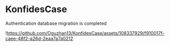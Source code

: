 # KonfidesCase
Authentication database migration is completed

!https://github.com/Oguzhan13/KonfidesCase/assets/108337929/f910017f-caee-48f2-a26d-2eaa7a7a0212
